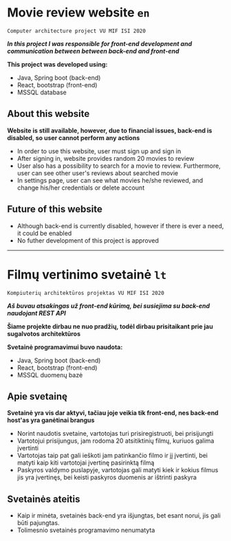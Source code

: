 # Movie review website `en`

`Computer architecture project VU MIF ISI 2020`

***In this project I was responsible for front-end development and communication between between back-end and front-end***

**This project was developed using:**
  - Java, Spring boot (back-end)
  - React, bootstrap (front-end)
  - MSSQL database
  
## About this website

  **Website is still available, however, due to financial issues, back-end is disabled, so user cannot perform any actions**
  
  - In order to use this website, user must sign up and sign in
  - After signing in, website provides random 20 movies to review
  - User also has a possibility to search for a movie to review. Furthermore, user can see other user's reviews about searched movie
  - In settings page, user can see what movies he/she reviewed, and change his/her credentials or delete account
  
## Future of this website

  - Although back-end is currently disabled, however if there is ever a need, it could be enabled
  - No futher development of this project is approved

-------------------------------------------------------------------

# Filmų vertinimo svetainė `lt`

`Kompiuterių architektūros projektas VU MIF ISI 2020`

***Aš buvau atsakingas už front-end kūrimą, bei susiejima su back-end naudojant REST API***

**Šiame projekte dirbau ne nuo pradžių, todėl dirbau prisitaikant prie jau sugalvotos architektūros**

**Svetainė programavimui buvo naudota:** 
  - Java, Spring boot (back-end)
  - React, bootstrap (front-end)
  - MSSQL duomenų bazė

## Apie svetainę

  **Svetainė yra vis dar aktyvi, tačiau joje veikia tik front-end, nes back-end host'as yra ganėtinai brangus**

  - Norint naudotis svetaine, vartotojas turi prisiregistruoti, bei prisijungti
  - Vartotojui prisijungus, jam rodoma 20 atsitiktinių filmų, kuriuos galima įvertinti
  - Vartotojas taip pat gali ieškoti jam patinkančio filmo ir jį įvertinti, bei matyti kaip kiti vartotojai įvertinę pasirinktą filmą
  - Paskyros valdymo puslapyje, vartotojas gali matyti kiek ir kokius filmus jis yra įvertinęs, bei keisti paskyros duomenis ar ištrinti paskyra
  
## Svetainės ateitis

  - Kaip ir minėta, svetainės back-end yra išjungtas, bet esant norui, jis gali būti pajungtas.
  - Tolimesnio svetainės programavimo nenumatyta
